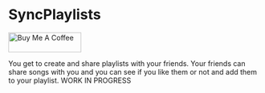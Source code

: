 # SyncPlaylists
<a href="https://www.buymeacoffee.com/heribio" target="_blank"><img src="https://cdn.buymeacoffee.com/buttons/v2/default-blue.png" alt="Buy Me A Coffee" style="height: 40px !important;width: 145px !important;" ></a>

You get to create and share playlists with your friends. Your friends can share songs with you and you can see if you like them or not and add them to your playlist. WORK IN PROGRESS
